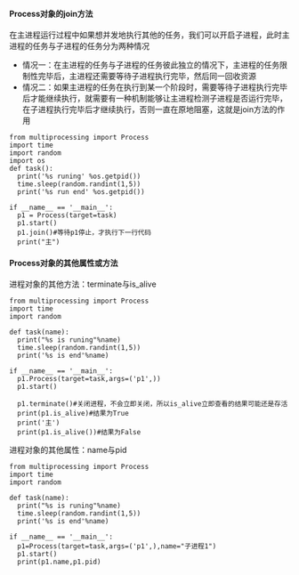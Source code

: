 #### Process对象的join方法
在主进程运行过程中如果想并发地执行其他的任务，我们可以开启子进程，此时主进程的任务与子进程的任务分为两种情况

+ 情况一：在主进程的任务与子进程的任务彼此独立的情况下，主进程的任务限制性完毕后，主进程还需要等待子进程执行完毕，然后同一回收资源
+ 情况二：如果主进程的任务在执行到某一个阶段时，需要等待子进程执行完毕后才能继续执行，就需要有一种机制能够让主进程检测子进程是否运行完毕，在子进程执行完毕后才继续执行，否则一直在原地阻塞，这就是join方法的作用

```
from multiprocessing import Process
import time
import random
import os
def task():
  print('%s runing' %os.getpid())
  time.sleep(random.randint(1,5))
  print('%s run end' %os.getpid())

if __name__ == '__main__':
  p1 = Process(target=task)
  p1.start()
  p1.join()#等待p1停止，才执行下一行代码
  print("主")
```
#### Process对象的其他属性或方法
进程对象的其他方法：terminate与is_alive
```
from multiprocessing import Process
import time
import random

def task(name):
  print("%s is runing"%name)
  time.sleep(random.randint(1,5))
  print('%s is end'%name)

if __name__ == '__main__':
  p1.Process(target=task,args=('p1',))
  p1.start()

  p1.terminate()#关闭进程，不会立即关闭，所以is_alive立即查看的结果可能还是存活
  print(p1.is_alive)#结果为True
  print('主')
  print(p1.is_alive())#结果为False
```
进程对象的其他属性：name与pid
```
from multiprocessing import Process
import time
import random

def task(name):
  print("%s is runing"%name)
  time.sleep(random.randint(1,5))
  print('%s is end'%name)

if __name__ == '__main__':
  p1=Process(target=task,args=('p1',),name="子进程1")
  p1.start()
  print(p1.name,p1.pid)
```

